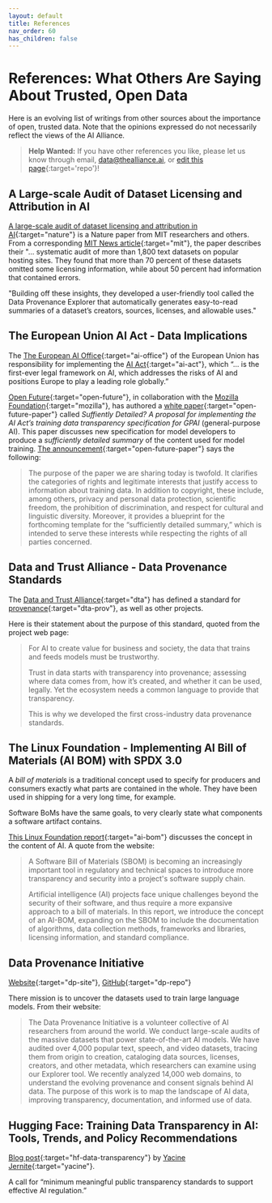 ```yaml
---
layout: default
title: References
nav_order: 60
has_children: false
---
```


# References: What Others Are Saying About Trusted, Open Data

Here is an evolving list of writings from other sources about the importance of open, trusted data. Note that the opinions expressed do not necessarily reflect the views of the AI Alliance.

> **Help Wanted:** If you have other references you like, please let us know through email, [data@thealliance.ai](mailto:data@thealliance.ai), or [edit this page](https://github.com/The-AI-Alliance/open-trusted-data-initiative/blob/latest/docs/references.markdown){:target='repo'}!

## A Large-scale Audit of Dataset Licensing and Attribution in AI

[A large-scale audit of dataset licensing and attribution in AI](https://www.nature.com/articles/s42256-024-00878-8){:target="nature"} is a Nature paper from MIT researchers and others. From a corresponding [MIT News article](https://news.mit.edu/2024/study-large-language-models-datasets-lack-transparency-0830){:target="mit"}, the paper describes their "... systematic audit of more than 1,800 text datasets on popular hosting sites. They found that more than 70 percent of these datasets omitted some licensing information, while about 50 percent had information that contained errors.

"Building off these insights, they developed a user-friendly tool called the Data Provenance Explorer that automatically generates easy-to-read summaries of a dataset’s creators, sources, licenses, and allowable uses."

## The European Union AI Act - Data Implications

The [The European AI Office](https://digital-strategy.ec.europa.eu/en/policies/ai-office){:target="ai-office"} of the European Union has responsibility for implementing the [AI Act](https://digital-strategy.ec.europa.eu/en/policies/regulatory-framework-ai){:target="ai-act"}, which &ldquo;... is the first-ever legal framework on AI, which addresses the risks of AI and positions Europe to play a leading role globally.&rdquo;

[Open Future](https://openfuture.eu/){:target="open-future"}, in collaboration with the [Mozilla Foundation](https://foundation.mozilla.org/en/?gad_source=1){:target="mozilla"}, has authored a [white paper](https://openfuture.eu/publication/towards-robust-training-data-transparency/){:target="open-future-paper"} called _Suffiently Detailed? A proposal for implementing the AI Act’s training data transparency specification for GPAI_ (general-purpose AI). This paper discusses new specification for model developers to produce a _sufficiently detailed summary_ of the content used for model training. [The announcement](https://openfuture.eu/publication/towards-robust-training-data-transparency/){:target="open-future-paper"} says the following:

> The purpose of the paper we are sharing today is twofold. It clarifies the categories of rights and legitimate interests that justify access to information about training data. In addition to copyright, these include, among others, privacy and personal data protection, scientific freedom, the prohibition of discrimination, and respect for cultural and linguistic diversity. Moreover, it provides a blueprint for the forthcoming template for the &ldquo;sufficiently detailed summary,&rdquo; which is intended to serve these interests while respecting the rights of all parties concerned.

## Data and Trust Alliance - Data Provenance Standards

The [Data and Trust Alliance](https://dataandtrustalliance.org/){:target="dta"} has defined a standard for [provenance](https://dataandtrustalliance.org/work/data-provenance-standards){:target="dta-prov"}, as well as other projects.

Here is their statement about the purpose of this standard, quoted from the project web page:

> For AI to create value for business and society, the data that trains and feeds models must be trustworthy.
> 
> Trust in data starts with transparency into provenance; assessing where data comes from, how it’s created, and whether it can be used, legally. Yet the ecosystem needs a common language to provide that transparency.
> 
> This is why we developed the first cross-industry data provenance standards. 

<a name="ai-bom"></a>
## The Linux Foundation - Implementing AI Bill of Materials (AI BOM) with SPDX 3.0

A _bill of materials_ is a traditional concept used to specify for producers and consumers exactly what parts are contained in the whole. They have been used in shipping for a very long time, for example.

Software BoMs have the same goals, to very clearly state what components a software artifact contains.

[This Linux Foundation report](https://www.linuxfoundation.org/research/ai-bom){:target="ai-bom"} discusses the concept in the content of AI. A quote from the website:

> A Software Bill of Materials (SBOM) is becoming an increasingly important tool in regulatory and technical spaces to introduce more transparency and security into a project's software supply chain.
> 
> Artificial intelligence (AI) projects face unique challenges beyond the security of their software, and thus require a more expansive approach to a bill of materials. In this report, we introduce the concept of an AI-BOM, expanding on the SBOM to include the documentation of algorithms, data collection methods, frameworks and libraries, licensing information, and standard compliance.

## Data Provenance Initiative

[Website](https://www.dataprovenance.org/){:target="dp-site"}, [GitHub](https://github.com/Data-Provenance-Initiative/Data-Provenance-Collection){:target="dp-repo"}

There mission is to uncover the datasets used to train large language models. From their website:

> The Data Provenance Initiative is a volunteer collective of AI researchers from around the world. We conduct large-scale audits of the massive datasets that power state-of-the-art AI models. We have audited over 4,000 popular text, speech, and video datasets, tracing them from origin to creation, cataloging data sources, licenses, creators, and other metadata, which researchers can examine using our Explorer tool. We recently analyzed 14,000 web domains, to understand the evolving provenance and consent signals behind AI data. The purpose of this work is to map the landscape of AI data, improving transparency, documentation, and informed use of data.

<a name="data-transparency"></a>
## Hugging Face: Training Data Transparency in AI: Tools, Trends, and Policy Recommendations

[Blog post](https://huggingface.co/blog/yjernite/data-transparency){:target="hf-data-transparency"} by [Yacine Jernite](https://huggingface.co/yjernite){:target="yacine"}.

A call for &ldquo;minimum meaningful public transparency standards to support effective AI regulation.&rdquo;
